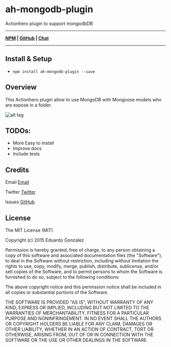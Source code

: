 # ah-mongodb-plugin
Actionhero plugin to support mongodbDB

***
**[NPM](https://www.npmjs.com/package/ah-mongodbdb-plugin) | [GitHub](https://github.com/eduardogch/ah-mongodb-plugin) | [Chat](https://gitter.im/eduardogch/ah-mongodb-plugin)**
***

## Install & Setup

- `npm install ah-mongodb-plugin --save`

## Overview
This Actionhero plugin allow to use MongoDB with Mongoose models who are expose in a folder.


![alt tag](https://raw.github.com/eduardogch/ah-mongodb-plugin/master/screenshot.png)


## TODOs:

* More Easy to install
* Improve docs
* Include tests


## Credits

Email [Email](mailto:eduardo.gch@gmail.com)

Twitter [Twitter](https://twitter.com/eduardochavira_)

Issues [GitHub](https://bitbucket.org/eduardogch/ah-mongodb-plugin/issues)


## License
The MIT License (MIT)

Copyright (c) 2015 Eduardo Gonzalez

Permission is hereby granted, free of charge, to any person obtaining a copy
of this software and associated documentation files (the "Software"), to deal
in the Software without restriction, including without limitation the rights
to use, copy, modify, merge, publish, distribute, sublicense, and/or sell
copies of the Software, and to permit persons to whom the Software is
furnished to do so, subject to the following conditions:

The above copyright notice and this permission notice shall be included in all
copies or substantial portions of the Software.

THE SOFTWARE IS PROVIDED "AS IS", WITHOUT WARRANTY OF ANY KIND, EXPRESS OR
IMPLIED, INCLUDING BUT NOT LIMITED TO THE WARRANTIES OF MERCHANTABILITY,
FITNESS FOR A PARTICULAR PURPOSE AND NONINFRINGEMENT. IN NO EVENT SHALL THE
AUTHORS OR COPYRIGHT HOLDERS BE LIABLE FOR ANY CLAIM, DAMAGES OR OTHER
LIABILITY, WHETHER IN AN ACTION OF CONTRACT, TORT OR OTHERWISE, ARISING FROM,
OUT OF OR IN CONNECTION WITH THE SOFTWARE OR THE USE OR OTHER DEALINGS IN THE
SOFTWARE.